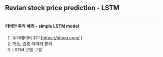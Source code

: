 ## Revian stock price prediction - LSTM

-------------

#### 리비안 주가 예측 - simple LSTM model



1. 주가데이터 취득[https://stooq.com/ ]
2. 학습, 검증 데이터 분리
3. LSTM 모델 구성